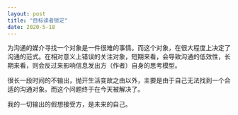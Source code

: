```yaml
---
layout: post
title: "目标读者锁定"
date: 2020-5-18
---
```

为沟通的媒介寻找一个对象是一件很难的事情。而这个对象，在很大程度上决定了沟通的范式。在相对意义上错误的关注对象，短期来看，会导致沟通的低效性，长期来看，则会反过来影响信息发出方（作者）自身的思考模型。

很长一段时间的不输出，抛开生活变故之由以外，主要是由于自己无法找到一个合适的沟通对象。而这个问题终于在今天被解决了。

我的一切输出的假想接受方，是未来的自己。
